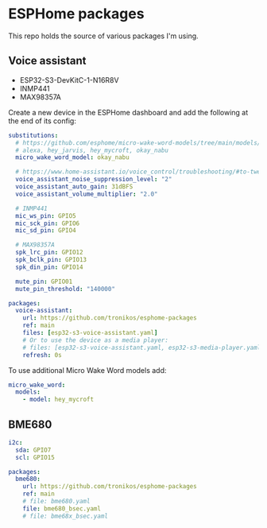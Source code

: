 # ESPHome packages

This repo holds the source of various packages I'm using.

## Voice assistant

- ESP32-S3-DevKitC-1-N16R8V
- INMP441
- MAX98357A

Create a new device in the ESPHome dashboard and add the following
at the end of its config:

```yaml
substitutions:
  # https://github.com/esphome/micro-wake-word-models/tree/main/models/v2
  # alexa, hey_jarvis, hey_mycroft, okay_nabu
  micro_wake_word_model: okay_nabu

  # https://www.home-assistant.io/voice_control/troubleshooting/#to-tweak-the-assist-audio-configuration-for-your-device
  voice_assistant_noise_suppression_level: "2"
  voice_assistant_auto_gain: 31dBFS
  voice_assistant_volume_multiplier: "2.0"

  # INMP441
  mic_ws_pin: GPIO5
  mic_sck_pin: GPIO6
  mic_sd_pin: GPIO4

  # MAX98357A
  spk_lrc_pin: GPIO12
  spk_bclk_pin: GPIO13
  spk_din_pin: GPIO14

  mute_pin: GPIO01
  mute_pin_threshold: "140000"

packages:
  voice-assistant:
    url: https://github.com/tronikos/esphome-packages
    ref: main
    files: [esp32-s3-voice-assistant.yaml]
    # Or to use the device as a media player:
    # files: [esp32-s3-voice-assistant.yaml, esp32-s3-media-player.yaml]
    refresh: 0s
```

To use additional Micro Wake Word models add:

```yaml
micro_wake_word:
  models:
    - model: hey_mycroft
```

## BME680

```yaml
i2c:
  sda: GPIO7
  scl: GPIO15

packages:
  bme680:
    url: https://github.com/tronikos/esphome-packages
    ref: main
    # file: bme680.yaml
    file: bme680_bsec.yaml
    # file: bme68x_bsec.yaml
```
